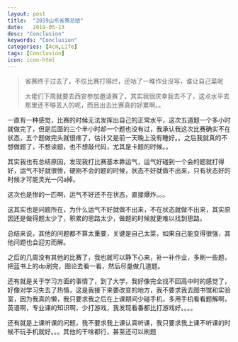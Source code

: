 ```yaml
---
layout: post
title:  "2019山东省赛总结"
date:   2019-05-13
desc: "Conclusion"
keywords: "Conclusion"
categories: [Acm,Life]
tags: [Conclusion]
icon: icon-html
---
```


>省赛终于过去了，不仅比赛打得烂，还咕了一堆作业没写，谁让自己菜呢
>
>大佬们下周就要去西安参加邀请赛了，其实我很庆幸我去不了，这点水平去那里还不够丢人的呢，而且出去比赛真的好累啊。。

一直有一种感觉，比赛的时候无法发挥出自己的正常水平，这次五道题一个多小时就做完了，但是后面的三个半小时却一个题也没有过，我承认我这次比赛确实不在状态，五个题做完头就很疼了，估计又是前一天晚上没有睡好。。之后我就真的不想做题了，不想读题，也不想敲代码，尤其是卡题的时候。。

其实我也有总结原因，发现我打比赛基本靠运气，运气好碰到一个会的题就打得好，运气不好就很惨，硬刚不会的题的时候，状态不好就做不出来，只有状态好的时候才可能灵光一闪a掉。

这次也是惨的一匹啊，运气不好还不在状态，直接爆炸。。。

这其实也是问题所在，为什么运气不好就做不出来，不在状态就做不出来，其实原因还是做得题太少了，积累的思路太少，做题的时候就更难以找到思路。

总结来说，其他的问题都不算太重要，关键是自己太菜，如果自己能变得很强，其他问题也会迎刃而解。

之后的几周没有其他的比赛了，我也就可以静下心来，补一补作业，多刷一些题，把蓝书上的dp刷完，图论去看一看，然后尽量做几道题。

还有就是关于学习方面的事情了，到了大学，我好像完全找不回高中时的感觉了，好像对学习失去了热情，这是我接下来要改变的地方，我不要求我去图书馆和实验室，因为我真的懒，我只要求我之后在上课期间少碰手机，多用手机看看题解啊，英语啊，专业课的知识啊，少打游戏，我发现看番都比打游戏好。。。。

还有就是上课听课的问题，我不要求我上课认真听课，我只要求我上课不听课的时候不玩手机就好。。。其他的干啥都行，甚至还可以刷题